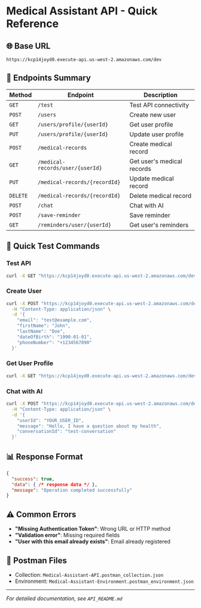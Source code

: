 # Medical Assistant API - Quick Reference

## 🌐 Base URL
```
https://kcp14joyd0.execute-api.us-west-2.amazonaws.com/dev
```

## 📡 Endpoints Summary

| Method | Endpoint | Description |
|--------|----------|-------------|
| `GET` | `/test` | Test API connectivity |
| `POST` | `/users` | Create new user |
| `GET` | `/users/profile/{userId}` | Get user profile |
| `PUT` | `/users/profile/{userId}` | Update user profile |
| `POST` | `/medical-records` | Create medical record |
| `GET` | `/medical-records/user/{userId}` | Get user's medical records |
| `PUT` | `/medical-records/{recordId}` | Update medical record |
| `DELETE` | `/medical-records/{recordId}` | Delete medical record |
| `POST` | `/chat` | Chat with AI |
| `POST` | `/save-reminder` | Save reminder |
| `GET` | `/reminders/user/{userId}` | Get user's reminders |

## 🧪 Quick Test Commands

### Test API
```bash
curl -X GET "https://kcp14joyd0.execute-api.us-west-2.amazonaws.com/dev/test"
```

### Create User
```bash
curl -X POST "https://kcp14joyd0.execute-api.us-west-2.amazonaws.com/dev/users" \
  -H "Content-Type: application/json" \
  -d '{
    "email": "test@example.com",
    "firstName": "John",
    "lastName": "Doe",
    "dateOfBirth": "1990-01-01",
    "phoneNumber": "+1234567890"
  }'
```

### Get User Profile
```bash
curl -X GET "https://kcp14joyd0.execute-api.us-west-2.amazonaws.com/dev/users/profile/YOUR_USER_ID"
```

### Chat with AI
```bash
curl -X POST "https://kcp14joyd0.execute-api.us-west-2.amazonaws.com/dev/chat" \
  -H "Content-Type: application/json" \
  -d '{
    "userId": "YOUR_USER_ID",
    "message": "Hello, I have a question about my health",
    "conversationId": "test-conversation"
  }'
```

## 📊 Response Format
```json
{
  "success": true,
  "data": { /* response data */ },
  "message": "Operation completed successfully"
}
```

## ⚠️ Common Errors
- **"Missing Authentication Token"**: Wrong URL or HTTP method
- **"Validation error"**: Missing required fields
- **"User with this email already exists"**: Email already registered

## 🎯 Postman Files
- Collection: `Medical-Assistant-API.postman_collection.json`
- Environment: `Medical-Assistant-Environment.postman_environment.json`

---
*For detailed documentation, see `API_README.md`* 